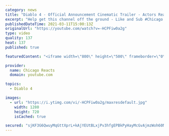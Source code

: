 ```yaml
---
category: news
title: "Diablo 4 - Official Announcement Cinematic Trailer - Actors React"
excerpt: "Help get this channel off the ground - Like and Sub #Chicago #Blind #React."
publishedDateTime: 2021-03-11T15:00:13Z
originalUrl: "https://youtube.com/watch?v=-HCPFiw0a2g"
type: video
quality: 137
heat: 137
published: true

featuredContent: "<iframe width=\"800\" height=\"500\" frameborder=\"0\" src=\"https://www.youtube.com/embed/-HCPFiw0a2g\" allow=\"accelerometer; autoplay; encrypted-media; gyroscope; picture-in-picture\" allowfullscreen></iframe>"

provider:
  name: Chicago Reacts
  domain: youtube.com

topics:
  - Diablo 4

images:
  - url: "https://i.ytimg.com/vi/-HCPFiw0a2g/maxresdefault.jpg"
    width: 1280
    height: 720
    isCached: true

secured: "sjKF3G6QwuyMqGttXprL+kAjYEUtBLxjPv3hfgEPBkPyHayMcGvAjmzWoh60NjMHVV7Mw80s4ud90FJymGI++vIClOnrKSxwXQubD9YKTVh1FhRu7SU27/9hxHTTzj7M1ugnrKp76gOP62TX0vQhE7BcQyLEOvH9rzcOWQ3nvUm516Ke4JL/OZgBi8DpdrhK2ADGYpsbViALLqX1FXtUm0MtKoFxzlTGSsXQEjBwHSfxae+3oWJ5FJw7MFE0ax39ABsJcMJFEzptru/+uu2racn3yw+fxr1nR/F6tRaq1HDxe+SNH1lhJZ1iWL3K2+zIiPYeVRjRZfG1oSPYIBwqNu3X3eC7gfLc4BlVeiLFVqYtpngQXYhxdemWumTzgzyTAqCRsIXbBEVx8Z/yJ8Rj6a2aTaz3njIGH9qDcv1Hfj72XItCDGdSSFdPVzYHMXcA;qoq/rYnbkJZhHYHqiC58pw=="
---
```


